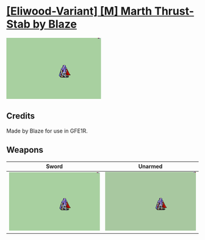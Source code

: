 # [\[Eliwood-Variant\] \[M\] Marth Thrust-Stab by Blaze](./)

<img src="./1.%20Sword/Sword_000.png" alt="[Eliwood-Variant] [M] Marth Thrust-Stab by Blaze standing" />

## Credits

Made by Blaze for use in GFE1R.

## Weapons


|Sword |Unarmed |
|  :---: | :---: |
| <img alt="Sword animation" src="./1.%20Sword/Sword.gif" /> | <img alt="Unarmed animation" src="./8.%20Unarmed/Unarmed.gif" /> |

